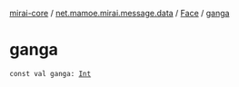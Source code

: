 [mirai-core](../../index.md) / [net.mamoe.mirai.message.data](../index.md) / [Face](index.md) / [ganga](./ganga.md)

# ganga

`const val ganga: `[`Int`](https://kotlinlang.org/api/latest/jvm/stdlib/kotlin/-int/index.html)